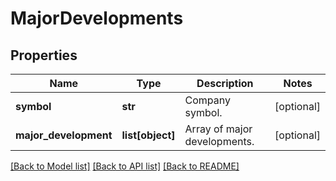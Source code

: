 # MajorDevelopments

## Properties
Name | Type | Description | Notes
------------ | ------------- | ------------- | -------------
**symbol** | **str** | Company symbol. | [optional] 
**major_development** | **list[object]** | Array of major developments. | [optional] 

[[Back to Model list]](../README.md#documentation-for-models) [[Back to API list]](../README.md#documentation-for-api-endpoints) [[Back to README]](../README.md)



